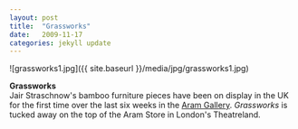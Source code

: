 ```yaml
---
layout: post
title:  "Grassworks"
date:   2009-11-17
categories: jekyll update
---
```

![grassworks1.jpg]({{ site.baseurl }}/media/jpg/grassworks1.jpg)

__Grassworks__  
Jair Straschnow's bamboo furniture pieces have been on display in the UK for the first time over the last six weeks in the [Aram Gallery](http://www.thearamgallery.org/).  _Grassworks_ is tucked away on the top of the Aram Store in London's Theatreland.
